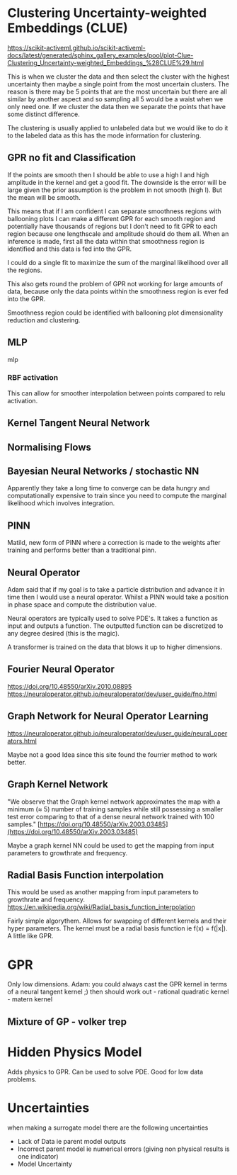 # Clustering Uncertainty-weighted Embeddings (CLUE)
https://scikit-activeml.github.io/scikit-activeml-docs/latest/generated/sphinx_gallery_examples/pool/plot-Clue-Clustering_Uncertainty-weighted_Embeddings_%28CLUE%29.html

This is when we cluster the data and then select the cluster with the highest uncertainty then maybe a single point from the most uncertain clusters. The reason is there may be 5 points that are the most uncertain but there are all similar by another aspect and so sampling all 5 would be a waist when we only need one. If we cluster the data then we separate the points that have some distinct difference. 

The clustering is usually applied to unlabeled data but we would like to do it to the labeled data as this has the mode information for clustering. 

## GPR no fit and Classification
If the points are smooth then I should be able to use a high l and high amplitude in the kernel and get a good fit. The downside is the error will be large given the prior assumption is the problem in not smooth (high l). But the mean will be smooth. 

This means that if I am confident I can separate smoothness regions with ballooning plots I can make a different GPR for each smooth region and potentially have thousands of regions but I don't need to fit GPR to each region because one lengthscale and amplitude should do them all. When an inference is made, first all the data within that smoothness region is identified and this data is fed into the GPR. 

I could do a single fit to maximize the sum of the marginal likelihood over all the regions. 

This also gets round the problem of GPR not working for large amounts of data, because only the data points within the smoothness region is ever fed into the GPR. 

Smoothness region could be identified with ballooning plot dimensionality reduction and clustering.
## MLP
mlp
### RBF activation
This can allow for smoother interpolation between points compared to relu activation. 
## Kernel Tangent Neural Network

## Normalising Flows

## Bayesian Neural Networks / stochastic NN
Apparently they take a long time to converge can be data hungry and computationally expensive to train since you need to compute the marginal likelihood which involves integration. 

## PINN
Matild, new form of PINN where a correction is made to the weights after training and performs better than a traditional pinn. 

## Neural Operator
Adam said that if my goal is to take a particle distribution and advance it in time then I would use a neural operator. Whilst a PINN would take a position in phase space and compute the distribution value. 

Neural operators are typically used to solve PDE's. It takes a function as input and outputs a function. The outputted function can be discretized to any degree desired (this is the magic).

A transformer is trained on the data that blows it up to higher dimensions. 

## Fourier Neural Operator
https://doi.org/10.48550/arXiv.2010.08895
https://neuraloperator.github.io/neuraloperator/dev/user_guide/fno.html

## Graph Network for Neural Operator Learning

https://neuraloperator.github.io/neuraloperator/dev/user_guide/neural_operators.html

Maybe not a good Idea since this site found the fourrier method to work better.

## Graph Kernel Network
"We observe that the Graph kernel network approximates the map with a minimum (≈ 5) number of
training samples while still possessing a smaller test error comparing to that of a dense neural network trained with
100 samples." [https://doi.org/10.48550/arXiv.2003.03485](https://doi.org/10.48550/arXiv.2003.03485)

Maybe a graph kernel NN could be used to get the mapping from input parameters to growthrate and frequency. 

## Radial Basis Function interpolation

This would be used as another mapping from input parameters to growthrate and frequency. https://en.wikipedia.org/wiki/Radial_basis_function_interpolation

Fairly simple algorythem. Allows for swapping of different kernels and their hyper parameters. The kernel must be a radial basis function ie f(x) = f(|x|). A little like GPR.


# GPR
Only low dimensions. Adam: you could always cast the GPR kernel in terms of a neural tangent kernel ;) then should work out
	- rational quadratic kernel
	- matern kernel
## Mixture of GP - volker trep



# Hidden Physics Model
Adds physics to GPR. Can be used to solve PDE. Good for low data problems. 

# Uncertainties
when making a surrogate model there are the following uncertainties 

- Lack of Data ie parent model outputs
- Incorrect parent model ie numerical errors (giving non physical results is one indicator)
- Model Uncertainty